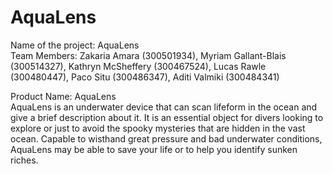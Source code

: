 # AquaLens
Name of the project: AquaLens  
Team Members: Zakaria Amara (300501934), Myriam Gallant-Blais (300514327), Kathryn McSheffery (300467524), Lucas Rawle (300480447), Paco Situ (300486347), Aditi Valmiki (300484341)  

Product Name: AquaLens  
AquaLens is an underwater device that can scan lifeform in the ocean and give a brief description about it. It is an essential object for divers looking to explore or just to avoid the spooky mysteries that are hidden in the vast ocean. Capable to wisthand great pressure and bad underwater conditions, AquaLens may be able to save your life or to help you identify sunken riches.   